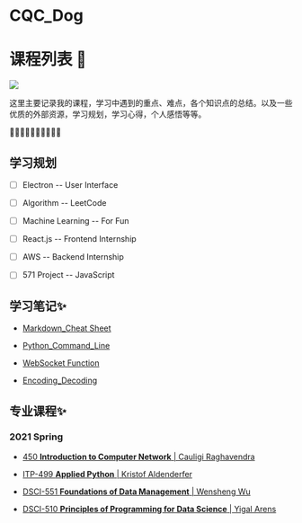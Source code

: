 # CQC_Dog

# 课程列表 :notebook_with_decorative_cover:

![](https://img.shields.io/badge/%E4%B8%AD%E6%96%87%E7%89%88-English%20Version-orange?link=http:www.baidu.com&link=https://www.youtube.com&logo=data%3Aimage%2Fpng%3Bbase64%2CiVBORw0KGgoAAAANSUhEUgAAADAAAAAwCAYAAABXAvmHAAAABmJLR0QA%2FwD%2FAP%2BgvaeTAAABlUlEQVRoge2XTUsCURSGHzUqkqD8iKBFX0jLiKgsCNu17GfUIqig6IcE0aI%2F0jLatGhh7YIshRaBFEKMZKG2OEUp6ozOOBfhPHC5hzvM5X3nnnvPHVAURVGUHibwG1TXqZoU0i6BK9EeNC3ELd4YWIt5Mk0n9LmeYWMMtmegUoXrVw8ktYezFRgISmtEzoKTB3gueijLOc5WYGFU%2BkZf%2BMmSZghnK7AcgaWI81mT0Q7ltI%2F9CoQCsBj5i8s2p20qDjuzknKXeQ8ktqZxHUhGYXNc4sEQzA1LfP8OH2WJL14ap9RkGKaGIFuU%2FdEt4T91oHkhmx%2BB3QRE%2B2vfLHzCaQZu3romzgn2hey2AIfp2pQpV%2BEgbVz8f1pv4umw5H2pIi0UkDE7VvzbxK0NrMYga8FRWlrWkrFWpOKwn5DeB5qfQkEgX4LzR%2FiqyNjxHWxNyLNKk%2FeyRTjLSO8DehsFfC1c9bg3kIrDnn85X497Az7nfD3ur9M5q6sV1w79IzONGjCNGjCNGjCNGjBNzxtQFEVRlJ7mG%2FfbYcXNXNp6AAAAAElFTkSuQmCC) 

这里主要记录我的课程，学习中遇到的重点、难点，各个知识点的总结。以及一些优质的外部资源，学习规划，学习心得，个人感悟等等。

🌝🌔🌓🌒🌚🌚🌘🌗🌖🌝

## 学习规划

- [ ] Electron -- User Interface

- [ ] Algorithm -- LeetCode

- [ ] Machine Learning -- For Fun

- [ ] React.js -- Frontend Internship

- [ ] AWS -- Backend Internship

- [ ] 571 Project -- JavaScript

  

##  学习笔记:sparkles:

- [Markdown_Cheat Sheet](./General_Notebook/Markdown/Markdown.md)

- [Python_Command_Line](./Principles_of_Programming_for_Data_Science/Python_Command_Line.md)

- [WebSocket Function](./General_Notebook/Socket_Function.md)

- [Encoding_Decoding](./General_Notebook/Python/Encoding/Encoding_Chinese.md)

  

## 专业课程:sparkles:

### 2021 Spring

- [450 **Introduction to Computer Network** | Cauligi Raghavendra](./EE450_Introduction_to_Computer_Network/Directory.md)

- [ITP-499 **Applied Python** | Kristof Aldenderfer](./Applied_Python/Directory.md)

- [DSCI-551 **Foundations of Data Management** | Wensheng Wu](./Foundations_of_Data_Management/Directory.md)

- [DSCI-510 **Principles of Programming for Data Science** | Yigal Arens](./Principles_of_Programming_for_Data_Science/Directory.md)

  

